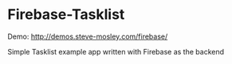 Firebase-Tasklist
=================

Demo: http://demos.steve-mosley.com/firebase/

Simple Tasklist example app written with Firebase as the backend

